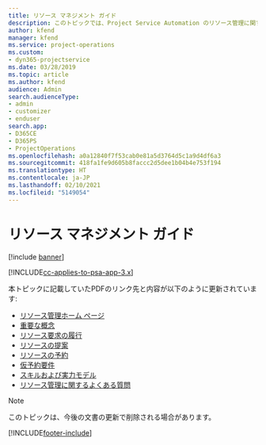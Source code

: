 ```yaml
---
title: リソース マネジメント ガイド
description: このトピックでは、Project Service Automation のリソース管理に関するリンクを提供します。
author: kfend
manager: kfend
ms.service: project-operations
ms.custom:
- dyn365-projectservice
ms.date: 03/28/2019
ms.topic: article
ms.author: kfend
audience: Admin
search.audienceType:
- admin
- customizer
- enduser
search.app:
- D365CE
- D365PS
- ProjectOperations
ms.openlocfilehash: a0a12840f7f53cab0e81a5d3764d5c1a9d4df6a3
ms.sourcegitcommit: 418fa1fe9d605b8faccc2d5dee1b04b4e753f194
ms.translationtype: HT
ms.contentlocale: ja-JP
ms.lasthandoff: 02/10/2021
ms.locfileid: "5149054"
---
```

# <a name="resource-management-guide"></a>リソース マネジメント ガイド

[!include [banner](../../includes/psa-now-project-operations.md)]

[!INCLUDE[cc-applies-to-psa-app-3.x](../../includes/cc-applies-to-psa-app-3x.md)]

本トピックに記載していたPDFのリンク先と内容が以下のように更新されています:

- [リソース管理ホーム ページ](../resource-management-home-page.md)
- [重要な概念](../reports-key-concepts.md)
- [リソース要求の履行](../resource-management-fulfill-requests.md)
- [リソースの提案](../resource-management-propose-resources.md)
- [リソースの予約](../resource-management-book-resources-scheduleboard.md)
- [仮予約要件](../resource-management-softbook-requirements.md)
- [スキルおよび実力モデル](../resource-management-skills-proficiency.md)
- [リソース管理に関するよくある質問](../resource-management-faq.md)

> [!NOTE]
> このトピックは、今後の文書の更新で削除される場合があります。 


[!INCLUDE[footer-include](../../includes/footer-banner.md)]